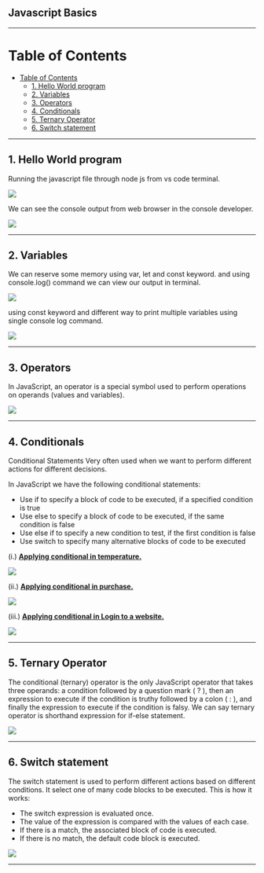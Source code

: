 ## Javascript Basics 

<hr/>

# Table of Contents
- [Table of Contents](#table-of-contents)
  - [1. Hello World program](#1-hello-world-program)
  - [2. Variables](#2-variables)
  - [3. Operators](#3-operators)
  - [4. Conditionals](#4-conditionals)
  - [5. Ternary Operator](#5-ternary-operator)
  - [6. Switch statement](#6-switch-statement)

<hr/>

## 1. Hello World program

Running the javascript file through node js from vs code terminal.

![](./Output/01.Hello.jpg)

We can see the console output from web browser in the console developer. 

![](./Output/01.Hello1.jpg)

<hr/>

## 2. Variables

We can reserve some memory using var, let and const keyword. and using console.log() command we can view our output in terminal.

![](./Output/02.Variables.jpg)

using const keyword and different way to print multiple variables using single console log command.

![](./Output/03.Variables2.jpg)

<hr/>

## 3. Operators

In JavaScript, an operator is a special symbol used to perform operations on operands (values and variables). 

![](Output/04.Operators.jpg)

<hr/>

## 4. Conditionals

Conditional Statements Very often used when we want to perform different actions for different decisions.

In JavaScript we have the following conditional statements:

- Use if to specify a block of code to be executed, if a specified condition is true
- Use else to specify a block of code to be executed, if the same condition is false
- Use else if to specify a new condition to test, if the first condition is false
- Use switch to specify many alternative blocks of code to be executed

(i.)  <ins>**Applying conditional in temperature.**</ins>

![](Output/05.Conditional.jpg)

(ii.)  <ins>**Applying conditional in purchase.**</ins>

![](Output/06.ConditionalPurchase.jpg)

(iii.)  <ins>**Applying conditional in Login to a website.**</ins>

![](Output/07.ConditionalLogin.jpg)

<hr/>

## 5. Ternary Operator  

The conditional (ternary) operator is the only JavaScript operator that takes three operands: a condition followed by a question mark ( ? ), then an expression to execute if the condition is truthy followed by a colon ( : ), and finally the expression to execute if the condition is falsy. We can say ternary operator is shorthand expression for if-else statement.

![](Output/08.TernaryOperators.jpg)

<hr/>

## 6. Switch statement

The switch statement is used to perform different actions based on different conditions. It select one of many code blocks to be executed.
This is how it works:

- The switch expression is evaluated once.
- The value of the expression is compared with the values of each case.
- If there is a match, the associated block of code is executed.
- If there is no match, the default code block is executed.

![](Output/09.Switch.jpg)

<hr/>

